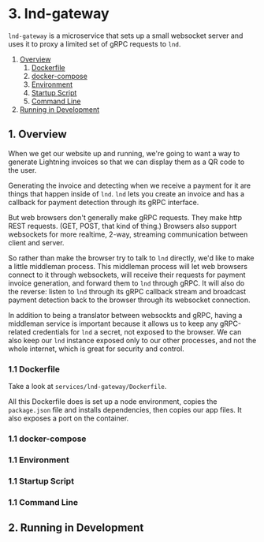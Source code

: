 # 3. lnd-gateway

`lnd-gateway` is a microservice that sets up a small websocket server and uses
it to proxy a limited set of gRPC requests to `lnd`.

1. [Overview](#Overview)
    1. [Dockerfile](#Dockerfile)
    2. [docker-compose](#DockerCompose)
    3. [Environment](#Environment)
    4. [Startup Script](#StartupScript)
    5. [Command Line](#CommandLine)
2. [Running in Development](#RunningInDevelopment)

<a name="Overview" />

## 1. Overview

When we get our website up and running, we're going to want a way to generate
Lightning invoices so that we can display them as a QR code to the user.

Generating the invoice and detecting when we receive a payment for it are
things that happen inside of `lnd`. `lnd` lets you create an invoice and has a
callback for payment detection through its gRPC interface.

But web browsers don't generally make gRPC requests. They make http REST
requests. (GET, POST, that kind of thing.) Browsers also support websockets
for more realtime, 2-way, streaming communication between client and server.

So rather than make the browser try to talk to `lnd` directly, we'd like to
make a little middleman process. This middleman process will let web browsers
connect to it through websockets, will receive their requests for payment
invoice generation, and forward them to `lnd` through gRPC. It will also do the
reverse: listen to `lnd` through its gRPC callback stream and broadcast payment
detection back to the browser through its websocket connection.

In addition to being a translator between websockts and gRPC, having a
middleman service is important because it allows us to keep any gRPC-related
credentials for `lnd` a secret, not exposed to the browser. We can also keep
our `lnd` instance exposed only to our other processes, and not the whole
internet, which is great for security and control.

<a name="Dockerfile" />

### 1.1 Dockerfile

Take a look at `services/lnd-gateway/Dockerfile`.

All this Dockerfile does is set up a node environment, copies the
`package.json` file and installs dependencies, then copies our app files. It
also exposes a port on the container.

<a name="DockerCompose" />

### 1.1 docker-compose

<a name="Environment" />

### 1.1 Environment

<a name="StartupScript" />

### 1.1 Startup Script

<a name="CommandLine" />

### 1.1 Command Line

<a name="RunningInDevelopment" />

## 2. Running in Development

